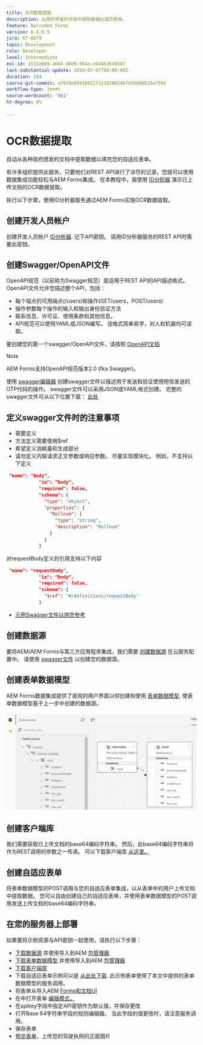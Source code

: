 ```yaml
---
title: OCR数据提取
description: 从政府颁发的文档中提取数据以填充表单。
feature: Barcoded Forms
version: 6.4,6.5
jira: KT-6679
topic: Development
role: Developer
level: Intermediate
exl-id: 1532a865-4664-40d9-964a-e64463b49587
last-substantial-update: 2019-07-07T00:00:00Z
duration: 194
source-git-commit: af928e60410022f12207082467d3bd9b818af59d
workflow-type: tm+mt
source-wordcount: '661'
ht-degree: 0%

---
```


# OCR数据提取

自动从各种政府颁发的文档中提取数据以填充您的自适应表单。

有许多组织提供此服务，只要他们对REST API进行了详尽的记录，您就可以使用数据集成功能轻松与AEM Forms集成。 在本教程中，我使用 [ID分析器](https://www.idanalyzer.com/) 演示已上传文档的OCR数据提取。

执行以下步骤，使用ID分析器服务通过AEM Forms实施OCR数据提取。

## 创建开发人员帐户

创建开发人员帐户 [ID分析器](https://portal.idanalyzer.com/signin.html). 记下API密钥。 调用ID分析器服务的REST API时需要此密钥。

## 创建Swagger/OpenAPI文件

OpenAPI规范（以前称为Swagger规范）是适用于REST API的API描述格式。 OpenAPI文件允许您描述整个API，包括：

* 每个端点的可用端点(/users)和操作(GET/users，POST/users)
* 操作参数每个操作的输入和输出身份验证方法
* 联系信息、许可证、使用条款和其他信息。
* API规范可以使用YAML或JSON编写。 该格式简单易学，对人和机器均可读取。

要创建您的第一个swagger/OpenAPI文件，请按照 [OpenAPI文档](https://swagger.io/docs/specification/2-0/basic-structure/)

>[!NOTE]
> AEM Forms支持OpenAPI规范版本2.0 (fka Swagger)。

使用 [swagger编辑器](https://editor.swagger.io/) 创建swagger文件以描述用于发送和验证使用短信发送的OTP代码的操作。 swagger文件可以采用JSON或YAML格式创建。 完整的swagger文件可从以下位置下载： [此处](assets/drivers-license-swagger.zip)

## 定义swagger文件时的注意事项

* 需要定义
* 方法定义需要使用$ref
* 希望定义消耗量和生成部分
* 请勿定义内联请求正文参数或响应参数。 尽量实现模块化。 例如，不支持以下定义

```json
 "name": "body",
            "in": "body",
            "required": false,
            "schema": {
              "type": "object",
              "properties": {
                "Rollnum": {
                  "type": "string",
                  "description": "Rollnum"
                }
              }
            }
```

对requestBody定义的引用支持以下内容

```json
 "name": "requestBody",
            "in": "body",
            "required": false,
            "schema": {
              "$ref": "#/definitions/requestBody"
            }
```

* [示例Swagger文件以供您参考](assets/sample-swagger.json)

## 创建数据源

要将AEM/AEM Forms与第三方应用程序集成，我们需要 [创建数据源](https://experienceleague.adobe.com/docs/experience-manager-learn/forms/ic-web-channel-tutorial/parttwo.html) 在云服务配置中。 请使用 [swagger文件](assets/drivers-license-swagger.zip) 以创建您的数据源。

## 创建表单数据模型

AEM Forms数据集成提供了直观的用户界面以供创建和使用 [表单数据模型](https://experienceleague.adobe.com/docs/experience-manager-65/forms/form-data-model/create-form-data-models.html). 使表单数据模型基于上一步中创建的数据源。

![fdm](assets/test-dl-fdm.PNG)

## 创建客户端库

我们需要获取已上传文档的base64编码字符串。 然后，此base64编码字符串将作为REST调用的参数之一传递。
可以下载客户端库 [从这里。](assets/drivers-license-client-lib.zip)

## 创建自适应表单

将表单数据模型的POST调用与您的自适应表单集成，以从表单中的用户上传文档中提取数据。 您可以自由创建自己的自适应表单，并使用表单数据模型的POST调用发送上传文档的base64编码字符串。

## 在您的服务器上部署

如果要将示例资源与API密钥一起使用，请执行以下步骤：

* [下载数据源](assets/drivers-license-source.zip) 并使用导入到AEM [包管理器](http://localhost:4502/crx/packmgr/index.jsp)
* [下载表单数据模型](assets/drivers-license-fdm.zip) 并使用导入到AEM [包管理器](http://localhost:4502/crx/packmgr/index.jsp)
* [下载客户端库](assets/drivers-license-client-lib.zip)
* 下载自适应表单示例可以是 [从此处下载](assets/adaptive-form-dl.zip). 此示例表单使用了本文中提供的表单数据模型的服务调用。
* 将表单从导入AEM [Forms和文档UI](http://localhost:4502/aem/forms.html/content/dam/formsanddocuments)
* 在中打开表单 [编辑模式。](http://localhost:4502/editor.html/content/forms/af/driverslicenseandpassport.html)
* 在apikey字段中指定API密钥作为默认值，并保存更改
* 打开Base 64字符串字段的规则编辑器。 当此字段的值更改时，请注意服务调用。
* 保存表单
* [预览表单](http://localhost:4502/content/dam/formsanddocuments/driverslicenseandpassport/jcr:content?wcmmode=disabled)，上传您的驾驶执照的正面图片
